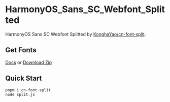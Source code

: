 # HarmonyOS_Sans_SC_Webfont_Splitted

HarmonyOS Sans SC Webfont Splitted by [KonghaYao/cn-font-split](https://github.com/KonghaYao/cn-font-split/tree/release/packages/ffi-js).

## Get Fonts

[Docs](https://developer.huawei.com/consumer/cn/doc/design-guides/font-0000001828772001#section55510217189) or [Download Zip](https://developer.huawei.com/images/download/next/HarmonyOS-Sans.zip)

## Quick Start

```sh
pnpm i cn-font-split
node split.js
```
